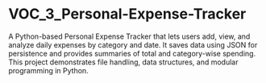 # VOC_3_Personal-Expense-Tracker
A Python-based Personal Expense Tracker that lets users add, view, and analyze daily expenses by category and date. It saves data using JSON for persistence and provides summaries of total and category-wise spending. This project demonstrates file handling, data structures, and modular programming in Python.
